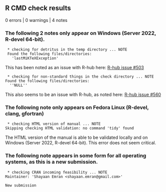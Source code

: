 ## R CMD check results

0 errors | 0 warnings | 4 notes

### The following 2 notes only appear on Windows (Server 2022, R-devel 64-bit).

```
 * checking for detritus in the temp directory ... NOTE
 Found the following files/directories:
   'lastMiKTeXException'
```

This has been noted as an issue with R-hub here: [R-hub issue #503](https://github.com/r-hub/rhub/issues/503)


```
 * checking for non-standard things in the check directory ... NOTE
Found the following files/directories:
  ''NULL''
```
This also seems to be an issue with R-hub, as noted here: [R-hub issue #560](https://github.com/r-hub/rhub/issues/560)

### The following note only appears on Fedora Linux (R-devel, clang, gfortran)

```
 * checking HTML version of manual ... NOTE
Skipping checking HTML validation: no command 'tidy' found
```

The HTML version of the manual is able to be validated locally and on Windows (Server 2022, R-devel 64-bit). This error does not seem critical.

### The following note appears in some form for all operating systems, as this is a new submission.

```
 * checking CRAN incoming feasibility ... NOTE
Maintainer: 'Shayaan Emran <shayaan.emran@gmail.com>'

New submission
```
